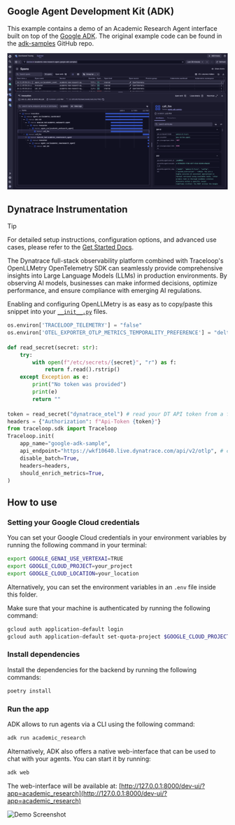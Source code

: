 ## Google Agent Development Kit (ADK)


This example contains a demo of an Academic Research Agent interface built on top of the [Google ADK](https://google.github.io/adk-docs/). The original example code can be found in the [adk-samples](https://github.com/google/adk-samples/tree/main/python/agents/academic-research) GitHub repo.

![Tracing](./dynatrace.png)

## Dynatrace Instrumentation

> [!TIP]
> For detailed setup instructions, configuration options, and advanced use cases, please refer to the [Get Started Docs](https://docs.dynatrace.com/docs/shortlink/ai-ml-get-started).


The Dynatrace full-stack observability platform combined with Traceloop's OpenLLMetry OpenTelemetry SDK can seamlessly provide comprehensive insights into Large Language Models (LLMs) in production environments. By observing AI models, businesses can make informed decisions, optimize performance, and ensure compliance with emerging AI regulations.

Enabling and configuring OpenLLMetry is as easy as to copy/paste this snippet into your [`__init__.py`](./academic_research/__init__.py) files.

```python
os.environ['TRACELOOP_TELEMETRY'] = "false"
os.environ['OTEL_EXPORTER_OTLP_METRICS_TEMPORALITY_PREFERENCE'] = "delta"

def read_secret(secret: str):
    try:
        with open(f"/etc/secrets/{secret}", "r") as f:
            return f.read().rstrip()
    except Exception as e:
        print("No token was provided")
        print(e)
        return ""

token = read_secret("dynatrace_otel") # read your DT API token from a file in /etc/secrets/dynatrace_otel
headers = {"Authorization": f"Api-Token {token}"}
from traceloop.sdk import Traceloop
Traceloop.init(
    app_name="google-adk-sample",
    api_endpoint="https://wkf10640.live.dynatrace.com/api/v2/otlp", # configure your DT tenant here
    disable_batch=True,
    headers=headers,
    should_enrich_metrics=True,
)
```


## How to use

### Setting your Google Cloud credentials

You can set your Google Cloud credentials in your environment variables by running the following command in your terminal:

```bash
export GOOGLE_GENAI_USE_VERTEXAI=TRUE
export GOOGLE_CLOUD_PROJECT=your_project
export GOOGLE_CLOUD_LOCATION=your_location
```

Alternatively, you can set the environment variables in an `.env` file inside this folder.

Make sure that your machine is authenticated by running the following command: 

```bash
gcloud auth application-default login
gcloud auth application-default set-quota-project $GOOGLE_CLOUD_PROJECT
```

### Install dependencies

Install the dependencies for the backend by running the following commands:

```bash
poetry install
```

### Run the app

ADK allows to run agents via a CLI using the following command:

```bash
adk run academic_research
```

Alternatively, ADK also offers a native web-interface that can be used to chat with your agents. You can start it by running:

```bash
adk web
```

The web-interface will be available at: [http://127.0.0.1:8000/dev-ui/?app=academic_research](http://127.0.0.1:8000/dev-ui/?app=academic_research)


![Demo Screenshot](screenshot.jpg)